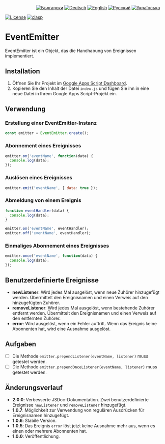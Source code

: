 <div id="badges" align="right">
  <a href="README-BG.md" target="_blank"><img src="https://img.shields.io/badge/BG-grey?style=flat" alt="Български"></a>
  <a href="README-DE.md" target="_blank"><img src="https://img.shields.io/badge/DE-blue?style=flat" alt="Deutsch"></a>
  <a href="README.md" target="_blank"><img src="https://img.shields.io/badge/EN-grey?style=flat" alt="English"></a>
  <a href="README-RU.md" target="_blank"><img src="https://img.shields.io/badge/RU-grey?style=flat" alt="Русский"></a>
  <a href="README-UK.md" target="_blank"><img src="https://img.shields.io/badge/UK-grey?style=flat" alt="Українська"></a>
</div>

[![License](https://img.shields.io/github/license/MaksymStoianov/EventEmitter)](https://github.com/MaksymStoianov/EventEmitter/blob/master/LICENSE.md) [![clasp](https://img.shields.io/badge/built%20with-clasp-4285f4.svg)](https://github.com/google/clasp)


# EventEmitter

EventEmitter ist ein Objekt, das die Handhabung von Ereignissen implementiert.


## Installation

1. Öffnen Sie Ihr Projekt im [Google Apps Script Dashboard](https://script.google.com/).
2. Kopieren Sie den Inhalt der Datei `index.js` und fügen Sie ihn in eine neue Datei in Ihrem Google Apps Script-Projekt ein.

## Verwendung

### Erstellung einer EventEmitter-Instanz

```javascript
const emitter = EventEmitter.create();
```

### Abonnement eines Ereignisses

```javascript
emitter.on('eventName', function(data) {
  console.log(data);
});
```

### Auslösen eines Ereignisses

```javascript
emitter.emit('eventName', { data: true });
```

### Abmeldung von einem Ereignis

```javascript
function eventHandler(data) {
  console.log(data);
}

emitter.on('eventName', eventHandler);
emitter.off('eventName', eventHandler);
```

### Einmaliges Abonnement eines Ereignisses

```javascript
emitter.once('eventName', function(data) {
  console.log(data);
});
```

## Benutzerdefinierte Ereignisse

- **newListener**: Wird jedes Mal ausgelöst, wenn neue Zuhörer hinzugefügt werden. Übermittelt den Ereignisnamen und einen Verweis auf den hinzugefügten Zuhörer.
- **removeListener**: Wird jedes Mal ausgelöst, wenn bestehende Zuhörer entfernt werden. Übermittelt den Ereignisnamen und einen Verweis auf den entfernten Zuhörer.
- **error**: Wird ausgelöst, wenn ein Fehler auftritt. Wenn das Ereignis keine Abonnenten hat, wird eine Ausnahme ausgelöst.

## Aufgaben

- [ ] Die Methode `emitter.prependListener(eventName, listener)` muss getestet werden.
- [ ] Die Methode `emitter.prependOnceListener(eventName, listener)` muss getestet werden.

## Änderungsverlauf

- **2.0.0**: Verbesserte JSDoc-Dokumentation. Zwei benutzerdefinierte Ereignisse `newListener` und `removeListener` hinzugefügt.
- **1.0.7**: Möglichkeit zur Verwendung von regulären Ausdrücken für Ereignisnamen hinzugefügt.
- **1.0.6**: Stabile Version.
- **1.0.5**: Das Ereignis `error` löst jetzt keine Ausnahme mehr aus, wenn es einen oder mehrere Abonnenten hat.
- **1.0.0**: Veröffentlichung.
